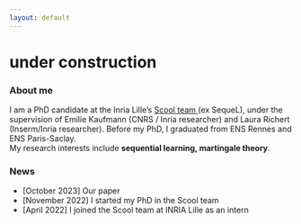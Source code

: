 ```yaml
---
layout: default
---
```

# under construction
### About me 

<p>I am a PhD candidate at the Inria Lille’s <a href="https://team.inria.fr/scool/">Scool team </a> (ex SequeL), under the supervision of Emilie Kaufmann (CNRS / Inria researcher) and Laura Richert (Inserm/Inria researcher). Before my PhD, I graduated from ENS Rennes and ENS Paris-Saclay.
<br> My research interests include <b>sequential learning, martingale theory</b>.</p>
<!-- <p>My (probably not) updated <b>CV</b> can be downloaded <a class="url" href="files/cyrille_kone_cv.pdf">here</a>.</p> -->

### News 

<ul>
  <li>[October 2023] Our paper </li>
  <li>[November 2022] I started my PhD in the Scool team</li>
  <li>[April 2022] I joined the Scool team at INRIA Lille as an intern</li>
  </ul>


